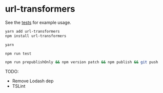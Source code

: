 # url-transformers

See the [tests] for example usage.

```sh
yarn add url-transformers
npm install url-transformers
```

```sh
yarn

npm run test

npm run prepublishOnly && npm version patch && npm publish && git push && git push --tags
```

TODO:

-   Remove Lodash dep
-   TSLint

[tests]: ./src/tests.ts
